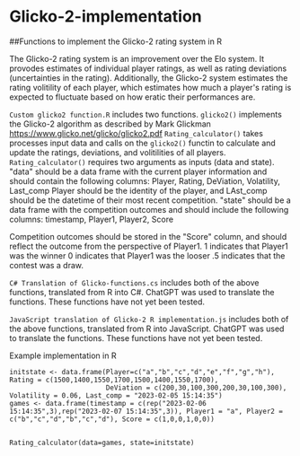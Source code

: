 # Glicko-2-implementation
 
##Functions to implement the Glicko-2 rating system in R

The Glicko-2 rating system is an improvement over the Elo system. It provodes estimates of individual player ratings, as well as rating deviations (uncertainties in the rating).
Additionally, the Glicko-2 system estimates the rating volitility of each player, which estimates how much a player's rating is expected to fluctuate based on how eratic their performances are.

```Custom glicko2 function.R``` includes two functions. 
```glicko2()``` implements the Glicko-2 algorithm as described by Mark Glickman https://www.glicko.net/glicko/glicko2.pdf
```Rating_calculator()``` takes processes input data and calls on the ```glicko2()``` functin to calculate and update the ratings, deviations, and volitilities of all players. 
```Rating_calculator()``` requires two arguments as inputs (data and state). "data" should be a data frame with the current player information and should contain the following columns:
Player, Rating, DeViation, Volatility, Last_comp
Player should be the identity of the player, and LAst_comp should be the datetime of their most recent competition. 
"state" should be a data frame with the competition outcomes and should include the following columns:
timestamp, Player1, Player2, Score

Competition outcomes should be stored in the "Score" column, and should reflect the outcome from the perspective of Player1. 
1 indicates that Player1 was the winner
0 indicates that Player1 was the looser
.5 indicates that the contest was a draw.



```C# Translation of Glicko-functions.cs``` includes both of the above functions, translated from R into C#. ChatGPT was used to translate the functions. 
These functions have not yet been tested. 

```JavaScript translation of Glicko-2 R implementation.js``` includes both of the above functions, translated from R into JavaScript. ChatGPT was used to translate the functions. These functions have not yet been tested. 


Example implementation in R

```##### Example implementation
initstate <- data.frame(Player=c("a","b","c","d","e","f","g","h"), Rating = c(1500,1400,1550,1700,1500,1400,1550,1700),
                        DeViation = c(200,30,100,300,200,30,100,300), Volatility = 0.06, Last_comp = "2023-02-05 15:14:35")
games <- data.frame(timestamp = c(rep("2023-02-06 15:14:35",3),rep("2023-02-07 15:14:35",3)), Player1 = "a", Player2 = c("b","c","d","b","c","d"), Score = c(1,0,0,1,0,0))


Rating_calculator(data=games, state=initstate)
```
